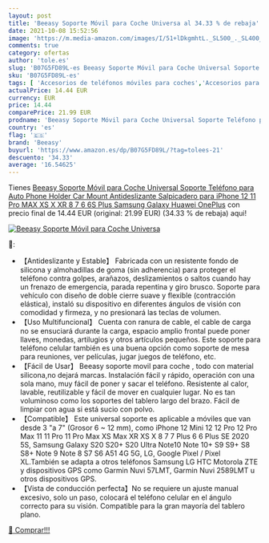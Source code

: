 ```yaml
---
layout: post
title: 'Beeasy Soporte Móvil para Coche Universa al 34.33 % de rebaja'
date: 2021-10-08 15:52:56
image: 'https://m.media-amazon.com/images/I/51+lDkgmhtL._SL500_._SL400_.jpg'
comments: true
category: ofertas
author: 'tole.es'
slug: 'B07G5FD89L-es Beeasy Soporte Móvil para Coche Universal Soporte Teléfono...'
sku: 'B07G5FD89L-es'
tags: [ 'Accesorios de teléfonos móviles para coches','Accesorios para móviles','Comunicación móvil y accesorios','Cunas de teléfonos móviles para coches','Electrónica','beeasy','iphone', ]
actualPrice: 14.44 EUR
currency: EUR
price: 14.44
comparePrice: 21.99 EUR
prodname: 'Beeasy Soporte Móvil para Coche Universal Soporte Teléfono para Auto Phone Holder Car Mount Antideslizante Salpicadero para iPhone 12 11 Pro MAX XS X XR 8 7 6 6S Plus Samsung Galaxy Huawei OnePlus'
country: 'es'
flag: '🇪🇸'
brand: 'Beeasy'
buyurl: 'https://www.amazon.es/dp/B07G5FD89L/?tag=tolees-21'
descuento: '34.33'
average: '16.54625'
---
```


Tienes [Beeasy Soporte Móvil para Coche Universal Soporte Teléfono para Auto Phone Holder Car Mount Antideslizante Salpicadero para iPhone 12 11 Pro MAX XS X XR 8 7 6 6S Plus Samsung Galaxy Huawei OnePlus](https://www.amazon.es/dp/B07G5FD89L/?tag=tolees-21) con precio final de  14.44 EUR (original: 21.99 EUR) (34.33 %  de rebaja) aqui!

[![Beeasy Soporte Móvil para Coche Universa](https://m.media-amazon.com/images/I/51+lDkgmhtL._SL500_._SL400_.jpg)](https://www.amazon.es/dp/B07G5FD89L/?tag=tolees-21)

🔎:

- 【Antideslizante y Estable】 Fabricada con un resistente fondo de silicona y almohadillas de goma (sin adherencia) para proteger el teléfono contra golpes, arañazos, deslizamientos o saltos cuando hay un frenazo de emergencia, parada repentina y giro brusco. Soporte para vehículo con diseño de doble cierre suave y flexible (contracción elástica), instaló su dispositivo en diferentes ángulos de visión con comodidad y firmeza, y no presionará las teclas de volumen.
- 【Uso Multifuncional】 Cuenta con ranura de cable, el cable de carga no se ensuciará durante la carga, espacio amplio frontal puede poner llaves, monedas, artilugios y otros artículos pequeños. Este soporte para teléfono celular también es una buena opción como soporte de mesa para reuniones, ver películas, jugar juegos de teléfono, etc.
- 【Fácil de Usar】 Beeasy soporte movil para coche , todo con material silicona,no dejará marcas. Instalación fácil y rápido, operación con una sola mano, muy fácil de poner y sacar el teléfono. Resistente al calor, lavable, reutilizable y fácil de mover en cualquier lugar. No es tan voluminoso como los soportes del tablero largo del brazo. Fácil de limpiar con agua si está sucio con polvo.
- 【Compatible】 Este universal soporte es aplicable a móviles que van desde 3 "a 7" (Grosor 6 ~ 12 mm), como iPhone 12 Mini 12 12 Pro 12 Pro Max 11 11 Pro 11 Pro Max XS Max XR XS X 8 7 7 Plus 6 6 Plus SE 2020 5S, Samsung Galaxy S20 S20+ S20 Ultra Note10 Note 10+ S9 S9+ S8 S8+ Note 9 Note 8 S7 S6 A51 4G 5G, LG, Google Pixel / Pixel XL.También se adapta a otros teléfonos Samsung LG HTC Motorola ZTE y dispositivos GPS como Garmin Nuvi 57LMT, Garmin Nuvi 2589LMT u otros dispositivos GPS.
- 【Vista de conducción perfecta】No se requiere un ajuste manual excesivo, solo un paso, colocará el teléfono celular en el ángulo correcto para su visión. Compatible para la gran mayoría del tablero plano.

[🛒 Comprar!!!](https://www.amazon.es/dp/B07G5FD89L/?tag=tolees-21)
